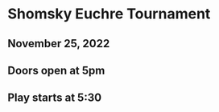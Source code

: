 # Shomsky Euchre Tournament
## November 25, 2022  
  
## Doors open at 5pm  
## Play starts at 5:30  


